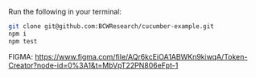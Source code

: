 

Run the following in your terminal:

```sh
git clone git@github.com:BCWResearch/cucumber-example.git
npm i
npm test
```

FIGMA: https://www.figma.com/file/AQr6kcEiOA1ABWKn9kiwqA/Token-Creator?node-id=0%3A1&t=MbVpT22PN806eFpt-1
